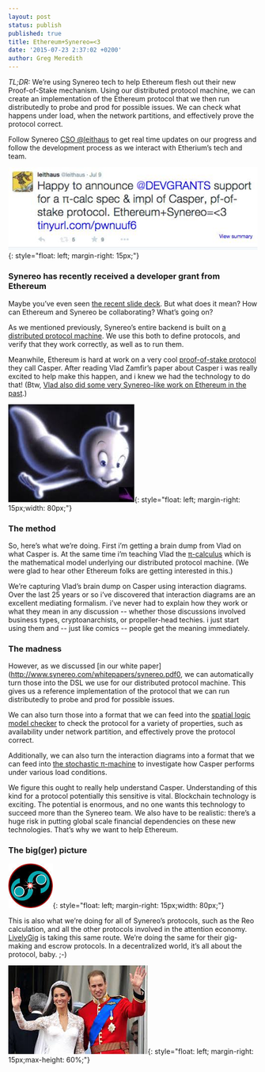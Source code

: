 ```yaml
---
layout: post
status: publish
published: true
title: Ethereum+Synereo=<3
date: '2015-07-23 2:37:02 +0200'
author: Greg Meredith
---
```

*TL;DR:* We’re using Synereo tech to help Ethereum flesh out their new Proof-of-Stake mechanism. 
Using our distributed protocol machine, we can create an implementation of the Ethereum protocol that we then run distributedly to probe and prod for possible issues. We can check what happens under load, when the network partitions, and effectively prove the protocol correct.  

Follow Synereo [CSO @leithaus](https://twitter.com/leithaus) to get real time updates on our progress and follow the development process as we interact with Etherium’s tech and team.

![image alt text](img/uploads/ethereum_dev_grant_tweet.jpg){: style="float: left; margin-right: 15px;"}

### Synereo has recently received a developer grant from Ethereum

Maybe you’ve even seen [the recent slide deck](https://github.com/leithaus/casper/blob/master/casper/docs/CasperInteraction.pdf). But what does it mean? How can Ethereum and Synereo be collaborating? What’s going on?

As we mentioned previously, Synereo’s entire backend is built on [a distributed protocol machine](https://github.com/synereo/agent-service-ati-ia/tree/master/AgentServices-Store). We use this both to define protocols, and verify that they work correctly, as well as to run them. 

Meanwhile, Ethereum is hard at work on a very cool [proof-of-stake protocol](http://www.slideshare.net/_hd/demystifying-blockchains) they call Casper. After reading Vlad Zamfir’s paper about Casper i was really excited to help make this happen, and i knew we had the technology to do that! (Btw, [Vlad also did some very Synereo-like work on Ethereum in the past](https://www.youtube.com/watch?v=vGTd1Bi7Jrc).)

![image alt text](img/uploads/casper_the_friendly_ghost.png){: style="float: left; margin-right: 15px;width: 80px;"}

### The method

So, here’s what we’re doing. First i’m getting a brain dump from Vlad on what Casper is. At the same time i’m teaching Vlad the [π-calculus](http://www.lfcs.inf.ed.ac.uk/reports/91/ECS-LFCS-91-180/) which is the mathematical model underlying our distributed protocol machine. (We were glad to hear other Ethereum folks are getting interested in this.) 

We’re capturing Vlad’s brain dump on Casper using interaction diagrams. Over the last 25 years or so i’ve discovered that interaction diagrams are an excellent mediating formalism. i’ve never had to explain how they work or what they mean in any discussion -- whether those discussions involved business types, cryptoanarchists, or propeller-head techies. i just start using them and -- just like comics -- people get the meaning immediately.

### The madness

However, as we discussed [in our white paper](http://www.synereo.com/whitepapers/synereo.pdf0, we can automatically turn those into the DSL we use for our distributed protocol machine. This gives us a reference implementation of the protocol that we can run distributedly to probe and prod for possible issues. 

We can also turn those into a format that we can feed into the [spatial logic model checker](http://ctp.di.fct.unl.pt/SLMC/) to check the protocol for a variety of properties, such as availability under network partition, and effectively prove the protocol correct.  

Additionally, we can also turn the interaction diagrams into a format that we can feed into [the stochastic π-machine](http://research.microsoft.com/en-us/projects/spim/) to investigate how Casper performs under various load conditions. 

We figure this ought to really help understand Casper. Understanding of this kind for a protocol potentially this sensitive is vital. Blockchain technology is exciting. The potential is enormous, and no one wants this technology to succeed more than the Synereo team. We also have to be realistic: there’s a huge risk in putting global scale financial dependencies on these new technologies. That’s why we want to help Ethereum. 

### The big(ger) picture

![image alt text](img/uploads/lively_gig_logo.png){: style="float: left; margin-right: 15px;width: 80px;"}

This is also what we’re doing for all of Synereo’s protocols, such as the Reo calculation, and all the other protocols involved in the attention economy. [LivelyGig](http://blog.synereo.com/2015/04/15/livelygig-synereo/) is taking this same route. We’re doing the same for their gig-making and escrow protocols. In a decentralized world, it’s all about the protocol, baby. ;-)

![image alt text](img/uploads/royal_wedding.png){: style="float: left; margin-right: 15px;max-height: 60%;"}

